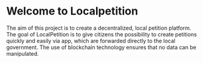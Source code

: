 # Welcome to Localpetition
The aim of this project is to create a decentralized, local petition platform.
The goal of LocalPetition is to give citizens the possibility to create petitions quickly and easily via app, which are forwarded directly to the local government.
The use of blockchain technology ensures that no data can be manipulated.